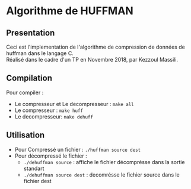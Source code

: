 # Algorithme de HUFFMAN

## Presentation

Ceci est l'implementation de l'algorithme de compression de données de huffman dans le langage C.<br>
Réalisé dans le cadre d'un TP en Novembre 2018, par Kezzoul Massili.

## Compilation

Pour compiler :

- Le compresseur et Le decompresseur : `make all`
- Le compresseur : `make huff`
- Le decompresseur: `make dehuff`

## Utilisation

- Pour Compressé un fichier :    `./huffman source dest`
- Pour décompressé le fichier :
  - `./dehuffman source` : affiche le fichier décomprésse dans la sortie standart
  - `./dehuffman source dest` : decomrésse le fichier source dans le fichier  dest
